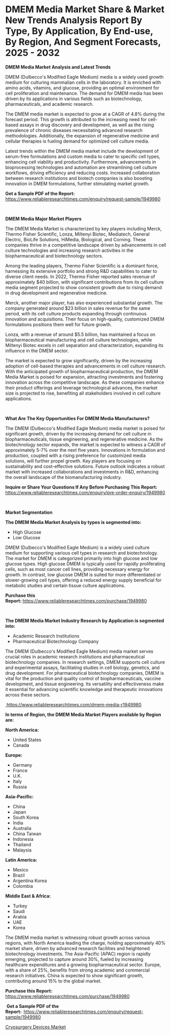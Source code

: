 <p><h1>DMEM Media Market Share & Market New Trends Analysis Report By Type, By Application, By End-use, By Region, And Segment Forecasts, 2025 - 2032</h1></p><p><strong>DMEM Media Market Analysis and Latest Trends</strong></p>
<p><p>DMEM (Dulbecco's Modified Eagle Medium) media is a widely used growth medium for culturing mammalian cells in the laboratory. It is enriched with amino acids, vitamins, and glucose, providing an optimal environment for cell proliferation and maintenance. The demand for DMEM media has been driven by its applications in various fields such as biotechnology, pharmaceuticals, and academic research.</p><p>The DMEM media market is expected to grow at a CAGR of 4.8% during the forecast period. This growth is attributed to the increasing need for cell-based assays in drug discovery and development, as well as the rising prevalence of chronic diseases necessitating advanced research methodologies. Additionally, the expansion of regenerative medicine and cellular therapies is fueling demand for optimized cell culture media.</p><p>Latest trends within the DMEM media market include the development of serum-free formulations and custom media to cater to specific cell types, enhancing cell viability and productivity. Furthermore, advancements in bioprocessing technologies and automation are streamlining cell culture workflows, driving efficiency and reducing costs. Increased collaboration between research institutions and biotech companies is also boosting innovation in DMEM formulations, further stimulating market growth.</p></p>
<p><strong>Get a Sample PDF of the Report:&nbsp;</strong> <a href="https://www.reliableresearchtimes.com/enquiry/request-sample/1949980?utm_campaign=2006&utm_medium=2&utm_source=Github&utm_content=ia&utm_term=04032025&utm_id=dmem-media">https://www.reliableresearchtimes.com/enquiry/request-sample/1949980</a></p>
<p>&nbsp;</p>
<p><strong>DMEM Media Major Market Players</strong></p>
<p><p>The DMEM Media Market is characterized by key players including Merck, Thermo Fisher Scientific, Lonza, Miltenyi Biotec, Mediatech, General Electric, BioLife Solutions, HiMedia, Biological, and Corning. These companies thrive in a competitive landscape driven by advancements in cell culture technologies and increasing research activities in the biopharmaceutical and biotechnology sectors.</p><p>Among the leading players, Thermo Fisher Scientific is a dominant force, harnessing its extensive portfolio and strong R&D capabilities to cater to diverse client needs. In 2022, Thermo Fisher reported sales revenue of approximately $40 billion, with significant contributions from its cell culture media segment projected to show consistent growth due to rising demand in drug development and regenerative medicine.</p><p>Merck, another major player, has also experienced substantial growth. The company generated around $23 billion in sales revenue for the same period, with its cell culture products expanding through continuous innovation and acquisitions. Their focus on high-quality, customized DMEM formulations positions them well for future growth.</p><p>Lonza, with a revenue of around $5.5 billion, has maintained a focus on biopharmaceutical manufacturing and cell culture technologies, while Miltenyi Biotec excels in cell separation and characterization, expanding its influence in the DMEM sector.</p><p>The market is expected to grow significantly, driven by the increasing adoption of cell-based therapies and advancements in cell culture research. With the anticipated growth of biopharmaceutical production, the DMEM Media Market is poised for expansion, attracting investments and fostering innovation across the competitive landscape. As these companies enhance their product offerings and leverage technological advances, the market size is projected to rise, benefiting all stakeholders involved in cell culture applications.</p></p>
<p>&nbsp;</p>
<p><strong>What Are The Key Opportunities For DMEM Media Manufacturers?</strong></p>
<p><p>The DMEM (Dulbecco's Modified Eagle Medium) media market is poised for significant growth, driven by the increasing demand for cell culture in biopharmaceuticals, tissue engineering, and regenerative medicine. As the biotechnology sector expands, the market is expected to witness a CAGR of approximately 5-7% over the next five years. Innovations in formulation and production, coupled with a rising preference for customized media solutions, will further propel growth. Key players are focusing on sustainability and cost-effective solutions. Future outlook indicates a robust market with increased collaborations and investments in R&D, enhancing the overall landscape of the biomanufacturing industry.</p></p>
<p><strong>Inquire or Share Your Questions If Any Before Purchasing This Report:</strong> <a href="https://www.reliableresearchtimes.com/enquiry/pre-order-enquiry/1949980?utm_campaign=2006&utm_medium=2&utm_source=Github&utm_content=ia&utm_term=04032025&utm_id=dmem-media">https://www.reliableresearchtimes.com/enquiry/pre-order-enquiry/1949980</a></p>
<p>&nbsp;</p>
<p><strong>Market Segmentation</strong></p>
<p><strong>The DMEM Media Market Analysis by types is segmented into:</strong></p>
<p><ul><li>High Glucose</li><li>Low Glucose</li></ul></p>
<p><p>DMEM (Dulbecco's Modified Eagle Medium) is a widely used culture medium for supporting various cell types in research and biotechnology. The market for DMEM is categorized primarily into high glucose and low glucose types. High glucose DMEM is typically used for rapidly proliferating cells, such as most cancer cell lines, providing necessary energy for growth. In contrast, low glucose DMEM is suited for more differentiated or slower-growing cell types, offering a reduced energy supply beneficial for metabolic studies and certain tissue culture applications.</p></p>
<p><strong>Purchase this Report:&nbsp;</strong><a href="https://www.reliableresearchtimes.com/purchase/1949980?utm_campaign=2006&utm_medium=2&utm_source=Github&utm_content=ia&utm_term=04032025&utm_id=dmem-media">https://www.reliableresearchtimes.com/purchase/1949980</a></p>
<p>&nbsp;</p>
<p><strong>The DMEM Media Market Industry Research by Application is segmented into:</strong></p>
<p><ul><li>Academic Research Institutions</li><li>Pharmaceutical Biotechnology Company</li></ul></p>
<p><p>The DMEM (Dulbecco's Modified Eagle Medium) media market serves crucial roles in academic research institutions and pharmaceutical biotechnology companies. In research settings, DMEM supports cell culture and experimental assays, facilitating studies in cell biology, genetics, and drug development. For pharmaceutical biotechnology companies, DMEM is vital for the production and quality control of biopharmaceuticals, vaccine development, and tissue engineering. Its versatility and effectiveness make it essential for advancing scientific knowledge and therapeutic innovations across these sectors.</p></p>
<p><a href="https://www.reliableresearchtimes.com/dmem-media-r1949980?utm_campaign=2006&utm_medium=2&utm_source=Github&utm_content=ia&utm_term=04032025&utm_id=dmem-media">&nbsp;https://www.reliableresearchtimes.com/dmem-media-r1949980</a></p>
<p><strong>In terms of Region, the DMEM Media Market Players available by Region are:</strong></p>
<p>
    <p> <strong> North America: </strong>
        <ul>
            <li>United States</li>
            <li>Canada</li>
        </ul>
        </p> 
    <p> <strong> Europe: </strong>
        <ul>
            <li>Germany</li>
            <li>France</li>
            <li>U.K.</li>
            <li>Italy</li>
            <li>Russia</li>
        </ul>
        </p> 
    <p> <strong> Asia-Pacific: </strong>
        <ul>
            <li>China</li>
            <li>Japan</li>
            <li>South Korea</li>
            <li>India</li>
            <li>Australia</li>
            <li>China Taiwan</li>
            <li>Indonesia</li>
            <li>Thailand</li>
            <li>Malaysia</li>
        </ul>
        </p> 
    <p> <strong> Latin America: </strong>
        <ul>
            <li>Mexico</li>
            <li>Brazil</li>
            <li>Argentina Korea</li>
            <li>Colombia</li>
        </ul>
        </p> 
    <p> <strong> Middle East & Africa: </strong>
        <ul>
            <li>Turkey</li>
            <li>Saudi</li>
            <li>Arabia</li>
            <li>UAE</li>
            <li>Korea</li>
        </ul>
    </p>
    </p>
<p><p>The DMEM media market is witnessing robust growth across various regions, with North America leading the charge, holding approximately 40% market share, driven by advanced research facilities and heightened biotechnology investments. The Asia-Pacific (APAC) region is rapidly emerging, projected to capture around 30%, fueled by increasing healthcare expenditures and a growing biopharmaceutical sector. Europe, with a share of 25%, benefits from strong academic and commercial research initiatives. China is expected to show significant growth, contributing around 15% to the global market.</p></p>
<p><strong>Purchase this Report: </strong><a href="https://www.reliableresearchtimes.com/purchase/1949980?utm_campaign=2006&utm_medium=2&utm_source=Github&utm_content=ia&utm_term=04032025&utm_id=dmem-media">https://www.reliableresearchtimes.com/purchase/1949980</a></p>
<p>&nbsp;<strong>Get a Sample PDF of the Report:&nbsp;&nbsp;</strong><a href="https://www.reliableresearchtimes.com/enquiry/request-sample/1949980?utm_campaign=2006&utm_medium=2&utm_source=Github&utm_content=ia&utm_term=04032025&utm_id=dmem-media">https://www.reliableresearchtimes.com/enquiry/request-sample/1949980</a></p>
<p><strong></strong></p>
<p><p><a href="https://github.com/bmorecock/Market-Research-Report-List-6/blob/main/cryosurgery-devices-market.md?utm_campaign=2006&utm_medium=2&utm_source=Github&utm_content=ia&utm_term=04032025&utm_id=dmem-media">Cryosurgery Devices Market</a></p></p>